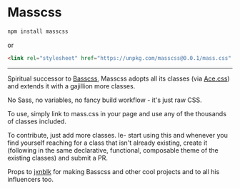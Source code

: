 # Masscss

```bash
npm install masscss
```

or

```html
<link rel="stylesheet" href="https://unpkg.com/masscss@0.0.1/mass.css" />
```
---

Spiritual successor to [Basscss](https://basscss.com/), Masscss adopts all its classes (via [Ace.css](http://basscss.com/ace/)) and extends it with a gajillion more classes.

No Sass, no variables, no fancy build workflow - it's just raw CSS.   

To use, simply link to mass.css in your page and use any of the thousands of classes included.

To contribute, just add more classes.  Ie- start using this and whenever you find yourself reaching for a class that isn't already existing,  create it (following in the same declarative, functional, composable theme of the existing classes) and submit a PR. 

Props to [jxnblk](https://github.com/jxnblk) for making Basscss and other cool projects and to all his influencers too.

